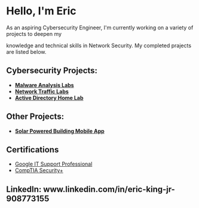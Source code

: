 <h1>Hello, I'm Eric <br/></h1>
As an aspiring Cybersecurity Engineer, I'm currently working on a variety of projects to deepen my 


knowledge and technical skills in Network Security. My completed prajects are listed below.

<h2>Cybersecurity Projects:</h2>

- <b>[Malware Analysis Labs](https://github.com/edkjr10/Malware-Analysis-Labs)</b>
- <b>[Network Traffic Labs](https://github.com/edkjr10/Network-Traffic-Labs)</b>
- <b>[Active Directory Home Lab](https://github.com/edkjr10/Active-Directory-Home-Lab)</b>

<h2>Other Projects:</h2>

- <b>[Solar Powered Building Mobile App](https://github.com/edkjr10/Solar-Powered-Building-App)</b>


<h2>Certifications</h2>

- [Google IT Support Professional](https://www.coursera.org/account/accomplishments/professional-cert/HKXVGNFEMTBS)
- [CompTIA Security+](https://www.credly.com/badges/f9115c9f-67d1-4b24-b042-bc5a283324da/public_url)
    
    
<h2>LinkedIn: www.linkedin.com/in/eric-king-jr-908773155 </h2>
<!---
edkjr10/edkjr10 is a ✨ special ✨ repository because its `README.md` (this file) appears on your GitHub profile.
You can click the Preview link to take a look at your changes.
--->
